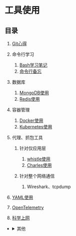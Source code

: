 # 工具使用

## 目录
1. [Git心得](./Git心得/README.md)
2. 命令行学习

    1. [Bash学习笔记](./Bash学习笔记/README.md)
    2. [命令行备忘](./命令行备忘/README.md)
3. 数据库

    1. [MongoDB使用](./MongoDB使用/README.md)
    2. [Redis使用](./Redis使用/README.md)
4. 容器管理

   1. [Docker使用](./Docker使用/README.md)
   2. [Kubernetes使用](./Kubernetes使用/README.md)
5. 代理、抓包工具

    1. 针对仅应用层

        1. [whistle使用](./whistle使用/README.md)
        2. [Charles使用](./Charles使用/README.md)
    2. 针对整个网络通信

        1. Wireshark、tcpdump
6. [YAML使用](./YAML使用/README.md)
7. [OpenTelemetry](./OpenTelemetry/README.md)
8. [科学上网](./科学上网/README.md)

- <details>

    <summary>其他</summary>

    1. [IDEs设置](./IDEs设置/README.md)
    2. [Google搜索技巧](./Google搜索技巧/README.md)
    </details>
